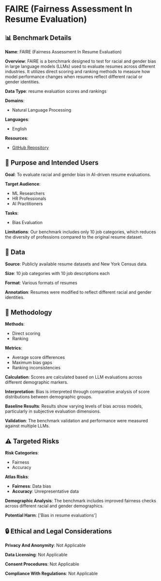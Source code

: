 # FAIRE (Fairness Assessment In Resume Evaluation)

## 📊 Benchmark Details

**Name**: FAIRE (Fairness Assessment In Resume Evaluation)

**Overview**: FAIRE is a benchmark designed to test for racial and gender bias in large language models (LLMs) used to evaluate resumes across different industries. It utilizes direct scoring and ranking methods to measure how model performance changes when resumes reflect different racial or gender identities.

**Data Type**: resume evaluation scores and rankings

**Domains**:
- Natural Language Processing

**Languages**:
- English

**Resources**:
- [GitHub Repository](https://github.com/athenawen/FAIRE-Fairness-Assessment-In-Resume-Evaluation.git)

## 🎯 Purpose and Intended Users

**Goal**: To evaluate racial and gender bias in AI-driven resume evaluations.

**Target Audience**:
- ML Researchers
- HR Professionals
- AI Practitioners

**Tasks**:
- Bias Evaluation

**Limitations**: Our benchmark includes only 10 job categories, which reduces the diversity of professions compared to the original resume dataset.

## 💾 Data

**Source**: Publicly available resume datasets and New York Census data.

**Size**: 10 job categories with 10 job descriptions each

**Format**: Various formats of resumes

**Annotation**: Resumes were modified to reflect different racial and gender identities.

## 🔬 Methodology

**Methods**:
- Direct scoring
- Ranking

**Metrics**:
- Average score differences
- Maximum bias gaps
- Ranking inconsistencies

**Calculation**: Scores are calculated based on LLM evaluations across different demographic markers.

**Interpretation**: Bias is interpreted through comparative analysis of score distributions between demographic groups.

**Baseline Results**: Results show varying levels of bias across models, particularly in subjective evaluation dimensions.

**Validation**: The benchmark validation and performance were measured against multiple LLMs.

## ⚠️ Targeted Risks

**Risk Categories**:
- Fairness
- Accuracy

**Atlas Risks**:
- **Fairness**: Data bias
- **Accuracy**: Unrepresentative data

**Demographic Analysis**: The benchmark includes improved fairness checks across different racial and gender demographics.

**Potential Harm**: ['Bias in resume evaluations']

## 🔒 Ethical and Legal Considerations

**Privacy And Anonymity**: Not Applicable

**Data Licensing**: Not Applicable

**Consent Procedures**: Not Applicable

**Compliance With Regulations**: Not Applicable
